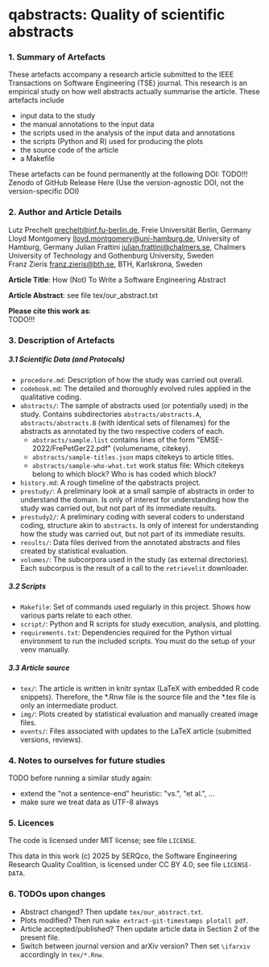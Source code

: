 # qabstracts: Quality of scientific abstracts


### 1. Summary of Artefacts

These artefacts accompany a research article submitted to the IEEE Transactions on Software Engineering (TSE) journal. 
This research is an empirical study on how well abstracts actually summarise the article. 
These artefacts include 

- input data to the study
- the manual annotations to the input data
- the scripts used in the analysis of the input data and annotations
- the scripts (Python and R) used for producing the plots
- the source code of the article
- a Makefile

These artefacts can be found permanently at the following DOI: TODO!!! Zenodo of GitHub Release Here
(Use the version-agnostic DOI, not the version-specific DOI)


### 2. Author and Article Details

Lutz Prechelt <prechelt@inf.fu-berlin.de>, Freie Universität Berlin, Germany  
Lloyd Montgomery <lloyd.montgomery@uni-hamburg.de>, University of Hamburg, Germany 
Julian Frattini <julian.frattini@chalmers.se>, Chalmers University of Technology and Gothenburg University, Sweden  
Franz Zieris <franz.zieris@bth.se>, BTH, Karlskrona, Sweden  

**Article Title**: How (Not) To Write a Software Engineering Abstract

**Article Abstract**: see file tex/our_abstract.txt

**Please cite this work as**:  
TODO!!!


### 3. Description of Artefacts

##### 3.1 Scientific Data (and Protocols)

- `procedure.md`: Description of how the study was carried out overall.
- `codebook.md`: The detailed and thoroughly evolved rules applied in the qualitative coding.
- `abstracts/`: The sample of abstracts used (or potentially used) in the study. 
  Contains subdirectories `abstracts/abstracts.A`, `abstracts/abstracts.B` (with identical sets of filenames)
  for the abstracts as annotated by the two respective coders of each.
    - `abstracts/sample.list` contains lines of the form "EMSE-2022/FrePetGer22.pdf" (volumename, citekey).  
    - `abstracts/sample-titles.json` maps citekeys to article titles.  
    - `abstracts/sample-who-what.txt` work status file: 
      Which citekeys belong to which block? Who is has coded which block?
- `history.md`: A rough timeline of the qabstracts project.
- `prestudy/`: A preliminary look at a small sample of abstracts in order to understand the domain.
  Is only of interest for understanding how the study was carried out, but not part of its immediate results.
- `prestudy2/`: A preliminary coding with several coders to understand coding, structure akin to `abstracts`.
  Is only of interest for understanding how the study was carried out, but not part of its immediate results.
- `results/`: Data files derived from the annotated abstracts and files created by statistical evaluation.
- `volumes/`: The subcorpora used in the study (as external directories). Each subcorpus is the result of a call to the `retrievelit` downloader.


##### 3.2 Scripts

- `Makefile`: Set of commands used regularly in this project.
  Shows how various parts relate to each other.
- `script/`: Python and R scripts for study execution, analysis, and plotting.
- `requirements.txt`: Dependencies required for the Python virtual environment to run the included scripts.
  You must do the setup of your venv manually.


##### 3.3 Article source
- `tex/`: The article is written in knitr syntax (LaTeX with embedded R code snippets).
  Therefore, the *.Rnw file is the source file and the *.tex file is only an intermediate product.
- `img/`: Plots created by statistical evaluation and manually created image files.
- `events/`: Files associated with updates to the LaTeX article (submitted versions, reviews).


### 4. Notes to ourselves for future studies

TODO before running a similar study again:
- extend the "not a sentence-end" heuristic:
  "vs.", "et al.", ...
- make sure we treat data as UTF-8 always


### 5. Licences

The code is licensed under MIT license; see file `LICENSE`. 

This data in this work (c) 2025 by SERQco, the Software Engineering Research Quality Coalition,
is licensed under CC BY 4.0; see file `LICENSE-DATA`.


### 6. TODOs upon changes

- Abstract changed? 
  Then update `tex/our_abstract.txt`.
- Plots modified? 
  Then run `make extract-git-timestamps plotall pdf`.
- Article accepted/published? 
  Then update article data in Section 2 of the present file.
- Switch between journal version and arXiv version?
  Then set `\ifarxiv` accordingly in `tex/*.Rnw`.
